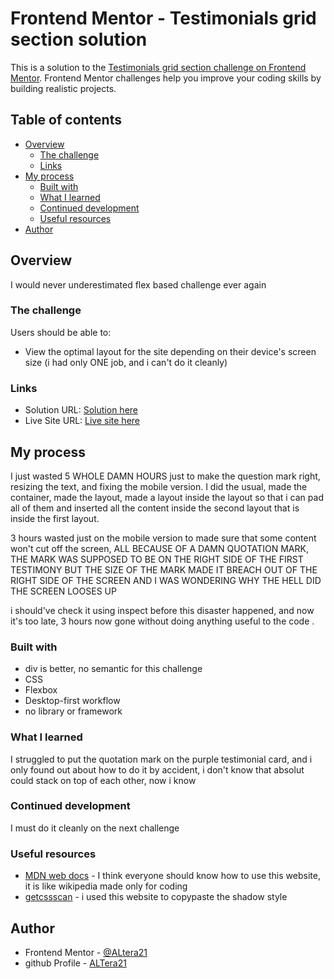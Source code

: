 # Frontend Mentor - Testimonials grid section solution

This is a solution to the [Testimonials grid section challenge on Frontend Mentor](https://www.frontendmentor.io/challenges/testimonials-grid-section-Nnw6J7Un7). Frontend Mentor challenges help you improve your coding skills by building realistic projects. 

## Table of contents

- [Overview](#overview)
  - [The challenge](#the-challenge)
  - [Links](#links)
- [My process](#my-process)
  - [Built with](#built-with)
  - [What I learned](#what-i-learned)
  - [Continued development](#continued-development)
  - [Useful resources](#useful-resources)
- [Author](#author)

## Overview

I would never underestimated flex based challenge ever again

### The challenge

Users should be able to:

- View the optimal layout for the site depending on their device's screen size
(i had only ONE job, and i can't do it cleanly)

### Links

- Solution URL: [Solution here](https://www.frontendmentor.io/solutions/responsive-desktop-first-testimonial-grid-no-framework-no-library-87zWGNXLei)
- Live Site URL: [Live site here](https://altera21.github.io/testimonials-grid-section-main/)

## My process

I just wasted 5 WHOLE DAMN HOURS just to make the question mark right, resizing the text, and fixing the mobile version.
I did the usual, made the container, made the layout, made a layout inside the layout so that i can pad all of them and inserted all the content inside the second layout that is inside the first layout.

3 hours wasted just on the mobile version to made sure that some content won't cut off the screen, ALL BECAUSE OF A DAMN QUOTATION MARK, THE MARK WAS SUPPOSED TO BE ON THE RIGHT SIDE OF THE FIRST TESTIMONY BUT THE SIZE OF THE MARK MADE IT BREACH OUT OF THE RIGHT SIDE OF THE SCREEN AND I WAS WONDERING WHY THE HELL DID THE SCREEN LOOSES UP

i should've check it using inspect before this disaster happened, and now it's too late, 3 hours now gone without doing anything useful to the code .

### Built with

- div is better, no semantic for this challenge
- CSS
- Flexbox
- Desktop-first workflow
- no library or framework

### What I learned

I struggled to put the quotation mark on the purple testimonial card, and i only found out about how to do it by accident, i don't know that absolut could stack on top of each other, now i know

### Continued development

I must do it cleanly on the next challenge

### Useful resources

- [MDN web docs](https://developer.mozilla.org/en-US/) - I think everyone should know how to use this website, it is like wikipedia made only for coding
- [getcssscan](https://getcssscan.com/css-box-shadow-examples) - i used this website to copypaste the shadow style

## Author

- Frontend Mentor - [@ALtera21](https://www.frontendmentor.io/profile/ALtera21)
- github Profile - [ALTera21](https://github.com/ALtera21)
